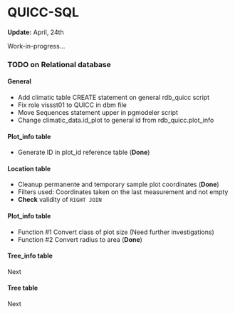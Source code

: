 QUICC-SQL
=========
**Update:** April, 24th 

Work-in-progress...

### TODO on Relational database

#### General

- Add climatic table CREATE statement on general rdb_quicc script
- Fix role vissst01 to QUICC in dbm file
- Move Sequences statement upper in pgmodeler script 
- Change climatic_data.id_plot to general id from rdb_quicc.plot_info

#### Plot_info table

- Generate ID in plot_id reference table (**Done**)

#### Location table

- Cleanup permanente and temporary sample plot coordinates (**Done**)
- Filters used: Coordinates taken on the last measurement and not empty 
- **Check** validity of `RIGHT JOIN`

#### Plot_info table

- Function #1 Convert class of plot size (Need further investigations)
- Function #2 Convert radius to area (**Done**)

#### Tree_info table

Next

#### Tree table

Next
